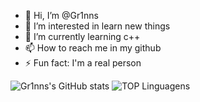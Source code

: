 - 👋 Hi, I’m @Gr1nns
- 👀 I’m interested in learn new things
- 🌱 I’m currently learning c++
- 📫 How to reach me in my github
- ⚡ Fun fact: I'm a real person


![Gr1nns's GitHub stats](https://github-readme-stats.vercel.app/api?username=Gr1nns&theme=dark&show_icons=true)
![TOP Linguagens](https://github-readme-stats.vercel.app/api/top-langs/?username=UTILIZADOR&layout=compact&theme=dracula)

